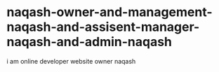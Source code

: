 # naqash-owner-and-management-naqash-and-assisent-manager-naqash-and-admin-naqash
i am online developer website owner naqash
